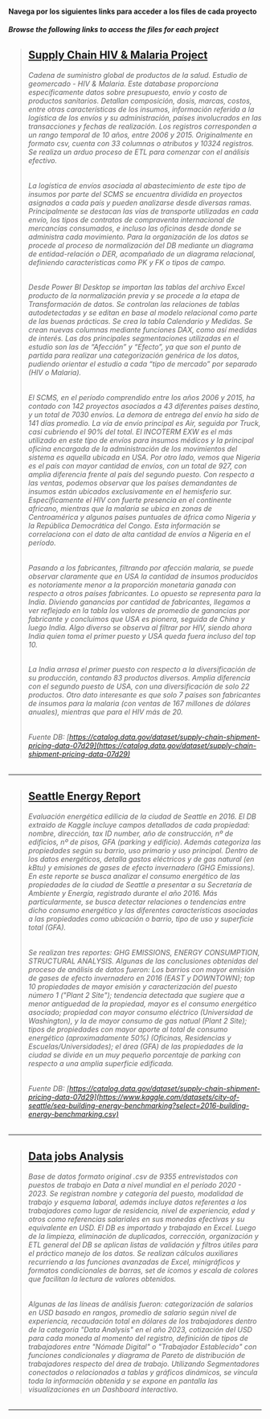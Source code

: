 #### Navega por los siguientes links para acceder a los files de cada proyecto
##### Browse the following links to access the files for each project


> ## [Supply Chain HIV & Malaria Project](https://github.com/PriscilagsData/files_projects/tree/4a8590818c0df87efe50426fb646b6c1a391ee49/Supply%20Chain%20Medicine%20HIV%20%26%20Malaria)
>
> ###### Cadena de suministro global de productos de la salud. Estudio de geomercado - HIV & Malaria. Este database proporciona específicamente datos sobre presupuesto, envío y costo de productos sanitarios. Detallan composición, dosis, marcas, costos, entre otras características de los insumos, información referida a la logística de los envíos y su administración, países involucrados en las transacciones y fechas de realización. Los registros corresponden a un rango temporal de 10 años, entre 2006 y 2015. Originalmente en formato csv, cuenta con 33 columnas o atributos y 10324 registros. Se realiza un arduo proceso de ETL para comenzar con el análisis efectivo.
> ###### La logística de envíos asociada al abastecimiento de este tipo de insumos por parte del SCMS se encuentra dividida en proyectos asignados a cada país y pueden analizarse desde diversas ramas. Principalmente se destacan las vías de transporte utilizadas en cada envío, los tipos de contratos de compraventa internacional de mercancías consumados, e incluso las oficinas desde donde se administra cada movimiento. Para la organización de los datos se procede al proceso de normalización del DB mediante un diagrama de entidad-relación o DER, acompañado de un diagrama relacional, definiendo características como PK y FK o tipos de campo.
> ###### Desde Power BI Desktop se importan las tablas del archivo Excel producto de la normalización previa y se procede a la etapa de Transformación de datos. Se controlan las relaciones de tablas autodetectadas y se editan en base al modelo relacional como parte de las buenas prácticas. Se crea la tabla Calendario y Medidas. Se crean nuevas columnas mediante funciones DAX, como así medidas de interés. Las dos principales segmentaciones utilizadas en el estudio son las de “Afección” y “Efecto”, ya que son el punto de partida para realizar una categorización genérica de los datos, pudiendo orientar el estudio a cada “tipo de mercado” por separado (HIV o Malaria).
> ###### El SCMS, en el período comprendido entre los años 2006 y 2015, ha contado con 142 proyectos asociados a 43 diferentes países destino, y un total de 7030 envíos. La demora de entrega del envío ha sido de 141 días promedio. La vía de envío principal es Air, seguida por Truck, casi cubriendo el 90% del total. El INCOTERM EXW es el más utilizado en este tipo de envíos para insumos médicos y la principal oficina encargada de la administración de los movimientos del sistema es aquella ubicada en USA. Por otro lado, vemos que Nigeria es el país con mayor cantidad de envíos, con un total de 927, con amplia diferencia frente al país del segundo puesto. Con respecto a las ventas, podemos observar que los países demandantes de insumos están ubicados exclusivamente en el hemisferio sur. Específicamente el HIV con fuerte presencia en el continente africano, mientras que la malaria se ubica en zonas de Centroamérica y algunos países puntuales de áfrica como Nigeria y la República Democrática del Congo. Esta información se correlaciona con el dato de alta cantidad de envíos a Nigeria en el período.
> ###### Pasando a los fabricantes, filtrando por afección malaria, se puede observar claramente que en USA la cantidad de insumos producidos es notoriamente menor a la proporción monetaria ganada con respecto a otros países fabricantes. Lo opuesto se representa para la India. Diviendo ganancias por cantidad de fabricantes, llegamos a ver reflejado en la tabla los valores de promedio de ganancias por fabricante y concluimos que USA es pionera, seguida de China y luego India. Algo diverso se observa al filtrar por HIV, siendo ahora India quien toma el primer puesto y USA queda fuera incluso del top 10.
> ###### La India arrasa el primer puesto con respecto a la diversificación de su producción, contando 83 productos diversos. Amplia diferencia con el segundo puesto de USA, con una diversificación de solo 22 productos. Otro dato interesante es que solo 7 países son fabricantes de insumos para la malaria (con ventas de 167 millones de dólares anuales), mientras que para el HIV más de 20.
> ###### Fuente DB: [https://catalog.data.gov/dataset/supply-chain-shipment-pricing-data-07d29](https://catalog.data.gov/dataset/supply-chain-shipment-pricing-data-07d29)

---

> ## [Seattle Energy Report](https://github.com/PriscilagsData/files_projects/tree/4a8590818c0df87efe50426fb646b6c1a391ee49/Seattle%20Energy%20Report%20-%20Tableau)
>
> ###### Evaluación energética edilicia de la ciudad de Seattle en 2016. El DB extraido de Kaggle incluye campos detallados de cada propiedad: nombre, dirección, tax ID number, año de construcción, nº de edificios, nº de pisos, GFA (parking y edificio). Además categoriza las propiedades según su barrio, uso primario y uso principal. Dentro de los datos energéticos, detalla gastos eléctricos y de gas natural (en kBtu) y emisiones de gases de efecto invernadero (GHG Emissions). En este reporte se busca analizar el consumo energético de las propiedades de la ciudad de Seattle a presentar a su Secretaría de Ambiente y Energía, registrado durante el año 2016. Más particularmente, se busca detectar relaciones o tendencias entre dicho consumo energético y las diferentes características asociadas a las propiedades como ubicación o barrio, tipo de uso y superficie total (GFA).
> ###### Se realizan tres reportes: GHG EMISSIONS, ENERGY CONSUMPTION, STRUCTURAL ANALYSIS. Algunas de las conclusiones obtenidas del proceso de análisis de datos fueron: Los barrios con mayor emisión de gases de efecto invernadero en 2016 (EAST y DOWNTOWN); top 10 propiedades de mayor emisión y caracterización del puesto número 1 ("Plant 2 Site"); tendencia detectada que sugiere que a menor antiguedad de la propiedad, mayor es el consumo energético asociado; propiedad con mayor consumo eléctrico (Universidad de Washington), y la de mayor consumo de gas natual (Plant 2 Site); tipos de propiedades con mayor aporte al total de consumo energético (aproximadamente 50%) (Oficinas, Residencias y Escuelas/Universidades); el área (GFA) de las propiedades de la ciudad se divide en un muy pequeño porcentaje de parking con respecto a una amplia superficie edificada.
> ###### Fuente DB: [https://catalog.data.gov/dataset/supply-chain-shipment-pricing-data-07d29](https://www.kaggle.com/datasets/city-of-seattle/sea-building-energy-benchmarking?select=2016-building-energy-benchmarking.csv)

---

> ## [Data jobs Analysis](https://github.com/PriscilagsData/files_projects/tree/4a8590818c0df87efe50426fb646b6c1a391ee49/Data%20jobs%20Project)
> 
> ###### Base de datos formato original .csv de 9355 entrevistados con puestos de trabajo en Data a nivel mundial en el período 2020 - 2023. Se registran nombre y categoría del puesto, modalidad de trabajo y esquema laboral, además incluye datos referentes a los trabajadores como lugar de residencia, nivel de experiencia, edad y otros como referencias salariales en sus monedas efectivas y su equivalente en USD. El DB es importado y trabajado en Excel. Luego de la limpieza, eliminación de duplicados, corrección, organización y ETL general del DB se aplican listas de validación y filtros útiles para el práctico manejo de los datos. Se realizan cálculos auxiliares recurriendo a las funciones avanzadas de Excel, minigráficos y formatos condicionales de barras, set de ícomos y escala de colores que facilitan la lectura de valores obtenidos.
> ###### Algunas de las líneas de análisis fueron: categorización de salarios en USD basado en rangos, promedio de salario según nivel de experiencia, recaudación total en dólares de los trabajadores dentro de la categoría "Data Analysis" en el año 2023, cotización del USD para cada moneda al momento del registro, definición de tipos de trabajadores entre "Nómade Digital" o "Trabajador Establecido" con funciones condicionales y diagrama de Pareto de distribución de trabajadores respecto del área de trabajo. Utilizando Segmentadores conectados o relacionados a tablas y gráficos dinámicos, se vincula toda la información obtenida y se expone en pantalla las visualizaciones en un Dashboard interactivo.

---
